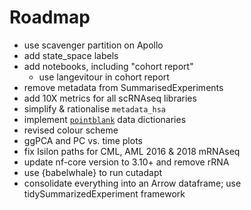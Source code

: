 # Roadmap
* use scavenger partition on Apollo
* add state_space labels 
* add notebooks, including "cohort report"
    * use langevitour in cohort report
* remove metadata from SummarisedExperiments
* add 10X metrics for all scRNAseq libraries
* simplify & rationalise `metadata_hsa`
* implement [`pointblank`](https://rich-iannone.github.io/pointblank/index.html) data dictionaries
* revised colour scheme
* ggPCA and PC vs. time plots
* fix Isilon paths for CML, AML 2016 & 2018 mRNAseq
* update nf-core version to 3.10+ and remove rRNA
* use {babelwhale} to run cutadapt
* consolidate everything into an Arrow dataframe; use tidySummarizedExperiment framework
